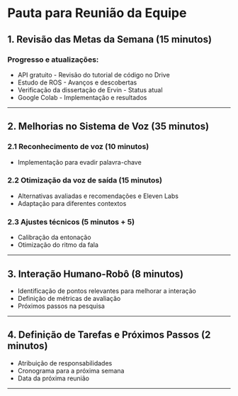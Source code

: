 # Pauta para Reunião da Equipe
## 1. Revisão das Metas da Semana (15 minutos)

### Progresso e atualizações:
- API gratuito - Revisão do tutorial de código no Drive
- Estudo de ROS - Avanços e descobertas
- Verificação da dissertação de Ervin - Status atual
- Google Colab - Implementação e resultados

---

## 2. Melhorias no Sistema de Voz (35 minutos)

### 2.1 Reconhecimento de voz (10 minutos)
- Implementação para evadir palavra-chave

### 2.2 Otimização da voz de saída (15 minutos)
- Alternativas avaliadas e recomendações e Eleven Labs
- Adaptação para diferentes contextos

### 2.3 Ajustes técnicos (5 minutos + 5)
- Calibração da entonação
- Otimização do ritmo da fala

---

## 3. Interação Humano-Robô (8 minutos)
- Identificação de pontos relevantes para melhorar a interação
- Definição de métricas de avaliação
- Próximos passos na pesquisa

---

## 4. Definição de Tarefas e Próximos Passos (2 minutos)
- Atribuição de responsabilidades
- Cronograma para a próxima semana
- Data da próxima reunião

---